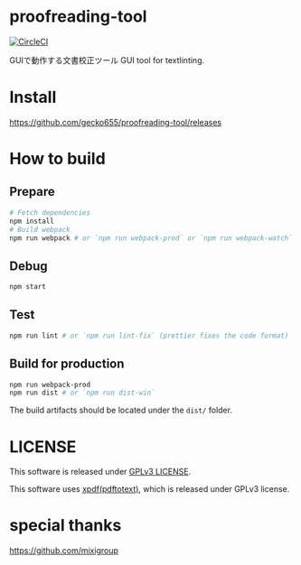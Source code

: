 proofreading-tool
===

[![CircleCI](https://circleci.com/gh/gecko655/proofreading-tool.svg?style=shield)](https://circleci.com/gh/geckot655/proofreading-tool)


GUIで動作する文書校正ツール
GUI tool for textlinting.

# Install
https://github.com/gecko655/proofreading-tool/releases

# How to build

## Prepare
```bash
# Fetch dependencies
npm install
# Build webpack
npm run webpack # or `npm run webpack-prod` or `npm run webpack-watch`
```

## Debug
```bash
npm start
```

## Test
```bash
npm run lint # or `npm run lint-fix` (prettier fixes the code format)
```

## Build for production
```bash
npm run webpack-prod
npm run dist # or `npm run dist-win`
```
The build artifacts should be located under the `dist/` folder.

# LICENSE
This software is released under [GPLv3 LICENSE](LICENSE).

This software uses [xpdf(pdftotext)](https://www.xpdfreader.com/), which is released under GPLv3 license.

# special thanks
https://github.com/mixigroup
